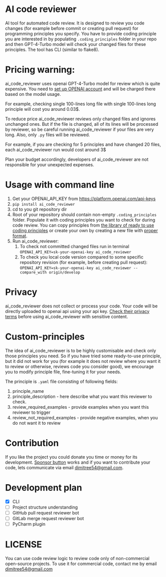 # AI code reviewer
AI tool for automated code review. It is designed to review you code changes (for example before commit or creating pull request) for programming principles you specify. You have to provide coding principle you are interested in by populating `.coding_principles` folder in your repo and then GPT-4-Turbo model will check your changed files for these principles. The tool has CLI (similar to flake8).

# Pricing warning:
ai_code_reviewer uses openai GPT-4-Turbo model for review which is quite expensive. You need to [set up OPENAI account](https://platform.openai.com) and will be charged there based on the model usage.

For example, checking single 100-lines long file with single 100-lines long principle will cost you around 0.03$. 

To reduce price ai_code_reviewer reviews only changed files and ignores unchanged ones. But if the file is changed, all of its lines will be processed by reviewer, so be careful running ai_code_reviewer if your files are very long. Also, only `.py` files will be reviewed.

For example, if you are checking for 5 principles and have changed 20 files, each ai_code_reviewer run would cost around 3$

Plan your budget accordingly, developers of ai_code_reviewer are not responsible for your unexpected expenses.

# Usage with command line
1. Get your OPENAI_API_KEY from https://platform.openai.com/api-keys
2. `pip install ai_code_reviewer`
3. cd to you git repository dir
4. Root of your repository should contain non-empty `.coding_principles` folder. Populate it with coding principles you want to check for during code review. You can copy principles from [the library of ready to use coding principles](https://github.com/dimitree54/ai_code_reviewer/tree/main/.coding_principles) or create your own by creating a new file with [proper format](https://github.com/dimitree54/ai_code_reviewer/blob/main/README.md#custom-principles).
5. Run ai_code_reviewer:
   1. To check not committed changed files run in terminal `OPENAI_API_KEY=sk-your-openai-key ai_code_reviewer`
   2. To check you local code version compared to some specific repository revision (for example, before creating pull request): `OPENAI_API_KEY=sk-your-openai-key ai_code_reviewer --compare_with origin/develop`

# Privacy
ai_code_reviewer does not collect or process your code. Your code will be directly uploaded to openai api using your api key. [Check their privacy terms](https://openai.com/policies/business-terms) before using ai_code_reviewer with sensitive content.

# Custom-principles
The idea of ai_code_reviewer is to be highly customisable and check only those principles you need. So if you have tried some ready-to-use principle, but it did not work for you (for example it does not review where you want it to review or otherwise, reviews code you consider good), we encourage you to modify principle file, fine-tuning it for your needs.

The principle is `.yaml` file consisting of following fields:
1. principle_name
2. principle_description - here describe what you want this reviewer to check.
3. review_required_examples - provide examples when you want this reviewer to trigger
4. review_not_required_examples - provide negative examples, when you do not want it to review

# Contribution
If you like the project you could donate you time or money for its development. [Sponsor button](https://github.com/sponsors/dimitree54) works and if you want to contribute your code, lets communicate via email dimitree54@gmail.com.

# Development plan
- [x] CLI
- [ ] Project structure understanding
- [ ] GitHub pull request reviewer bot
- [ ] GitLab merge request reviewer bot
- [ ] PyCharm plugin

# LICENSE
You can use code review logic to review code only of non-commercial open-source projects. To use it for commercial code, contact me by email dimitree54@gmail.com